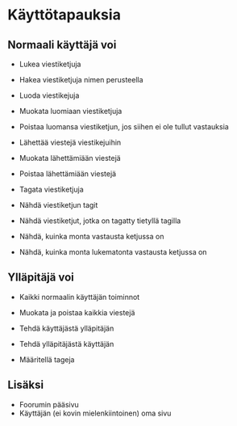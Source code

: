 # Käyttötapauksia

## Normaali käyttäjä voi
* Lukea viestiketjuja
* Hakea viestiketjuja nimen perusteella
* Luoda viestikejuja
* Muokata luomiaan viestiketjuja
* Poistaa luomansa viestiketjun, jos siihen ei ole tullut vastauksia

* Lähettää viestejä viestikejuihin
* Muokata lähettämiään viestejä
* Poistaa lähettämiään viestejä

* Tagata viestiketjuja
* Nähdä viestiketjun tagit
* Nähdä viestiketjut, jotka on tagatty tietyllä tagilla

* Nähdä, kuinka monta vastausta ketjussa on
* Nähdä, kuinka monta lukematonta vastausta ketjussa on

## Ylläpitäjä voi
* Kaikki normaalin käyttäjän toiminnot
* Muokata ja poistaa kaikkia viestejä

* Tehdä käyttäjästä ylläpitäjän
* Tehdä ylläpitäjästä käyttäjän

* Määritellä tageja

## Lisäksi
* Foorumin pääsivu
* Käyttäjän (ei kovin mielenkiintoinen) oma sivu
